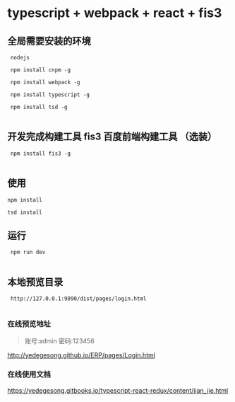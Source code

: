 # typescript + webpack + react + fis3

## 全局需要安装的环境

```
 nodejs
 
 npm install cnpm -g

 npm install webpack -g

 npm install typescript -g

 npm install tsd -g
 
```
## 开发完成构建工具 fis3 百度前端构建工具 （选装）

```
 npm install fis3 -g
 
```
## 使用

```
npm install 

tsd install 

```

## 运行 

```
 npm run dev 
 
```

## 本地预览目录

```
 http://127.0.0.1:9090/dist/pages/login.html
 
```

### 在线预览地址 

> 账号:admin 密码:123456

http://yedegesong.github.io/ERP/pages/Login.html

### 在线使用文档

https://yedegesong.gitbooks.io/typescript-react-redux/content/jian_jie.html

